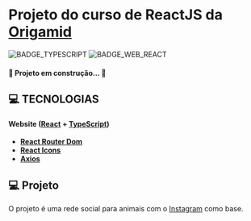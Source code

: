 # Projeto do curso de ReactJS da [Origamid](https://www.origamid.com/)

![BADGE_TYPESCRIPT] ![BADGE_WEB_REACT]
#### 🚧 Projeto em construção... 🚧

## **:computer: TECNOLOGIAS**
  
#### **Website** ([React][react] + [TypeScript][typescript])

  - **[React Router Dom][react_router_dom]**
  - **[React Icons][react_icons]**
  - **[Axios][axios]**

## **:computer: Projeto**
O projeto é uma rede social para animais com o [Instagram](https://www.instagram.com/) como base.


<!-- Techs -->

[react]: https://reactjs.org/
[typescript]: https://www.typescriptlang.org/
[react_router_dom]: https://github.com/ReactTraining/react-router/tree/master/packages/react-router-dom
[react_icons]: https://react-icons.github.io/react-icons/
[axios]: https://github.com/axios/axios

<!-- Badges -->
[BADGE_WEB_REACT]: https://img.shields.io/badge/web-react-blue
[BADGE_TYPESCRIPT]: https://badgen.net/badge/-/TypeScript?icon=typescript&label&labelColor=555555&color=blue
